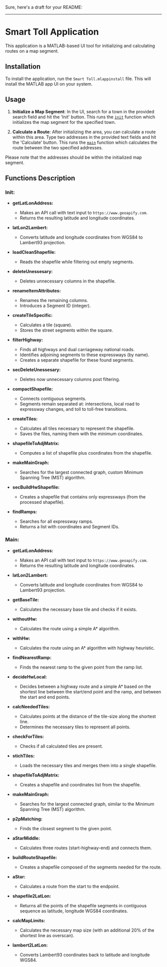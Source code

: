 Sure, here's a draft for your README:

---

# Smart Toll Application

This application is a MATLAB-based UI tool for initializing and calculating routes on a map segment.

## Installation

To install the application, run the `Smart Toll.mlappinstall` file. This will install the MATLAB app UI on your system.

## Usage

1. **Initialize a Map Segment**: In the UI, search for a town in the provided search field and hit the 'Init' button. This runs the [`init`](command:_github.copilot.openSymbolInFile?%5B%22init.m%22%2C%22init%22%5D "init.m") function which initializes the map segment for the specified town.

2. **Calculate a Route**: After initializing the area, you can calculate a route within this area. Type two addresses in the provided text fields and hit the 'Calculate' button. This runs the [`main`](command:_github.copilot.openSymbolInFile?%5B%22main.m%22%2C%22main%22%5D "main.m") function which calculates the route between the two specified addresses.

Please note that the addresses should be within the initialized map segment.


## Functions Description

### Init:

- **getLatLonAddress:**
  - Makes an API call with text input to `https://www.geoapify.com`.
  - Returns the resulting latitude and longitude coordinates.

- **latLon2Lambert:**
  - Converts latitude and longitude coordinates from WGS84 to Lambert93 projection.

- **loadCleanShapefile:**
  - Reads the shapefile while filtering out empty segments.

- **deleteUnessesary:**
  - Deletes unnecessary columns in the shapefile.

- **renameItemAttributes:**
  - Renames the remaining columns.
  - Introduces a Segment ID (integer).

- **createTileSpecific:**
  - Calculates a tile (square).
  - Stores the street segments within the square.

- **filterHighway:**
  - Finds all highways and dual carriageway national roads.
  - Identifies adjoining segments to these expressways (by name).
  - Creates a separate shapefile for these found segments.

- **secDeleteUnessesary:**
  - Deletes now unnecessary columns post filtering.

- **compactShapefile:**
  - Connects contiguous segments.
  - Segments remain separated at: intersections, local road to expressway changes, and toll to toll-free transitions.

- **createTiles:**
  - Calculates all tiles necessary to represent the shapefile.
  - Saves the files, naming them with the minimum coordinates.

- **shapefileToAdjMatrix:**
  - Computes a list of shapefile plus coordinates from the shapefile.

- **makeMainGraph:**
  - Searches for the largest connected graph, custom Minimum Spanning Tree (MST) algorithm.

- **secBuildHwShapefile:**
  - Creates a shapefile that contains only expressways (from the processed shapefile).

- **findRamps:**
  - Searches for all expressway ramps.
  - Returns a list with coordinates and Segment IDs.

### Main:

- **getLatLonAddress:**
  - Makes an API call with text input to `https://www.geoapify.com`.
  - Returns the resulting latitude and longitude coordinates.

- **latLon2Lambert:**
  - Converts latitude and longitude coordinates from WGS84 to Lambert93 projection.

- **getBaseTile:**
  - Calculates the necessary base tile and checks if it exists.

- **withoutHw:**
  - Calculates the route using a simple A* algorithm.

- **withHw:**
  - Calculates the route using an A* algorithm with highway heuristic.

- **findNearestRamp:**
  - Finds the nearest ramp to the given point from the ramp list.

- **decideHwLocal:**
  - Decides between a highway route and a simple A* based on the shortest line between the start/end point and the ramp, and between the start and end points.

- **calcNeededTiles:**
  - Calculates points at the distance of the tile-size along the shortest line.
  - Determines the necessary tiles to represent all points.

- **checkForTiles:**
  - Checks if all calculated tiles are present.

- **stichTiles:**
  - Loads the necessary tiles and merges them into a single shapefile.

- **shapefileToAdjMatrix:**
  - Creates a shapefile and coordinates list from the shapefile.

- **makeMainGraph:**
  - Searches for the largest connected graph, similar to the Minimum Spanning Tree (MST) algorithm.

- **p2pMatching:**
  - Finds the closest segment to the given point.
  
- **aStarMiddle:**
  - Calculates three routes (start-highway-end) and connects them.

- **buildRouteShapefile:**
  - Creates a shapefile composed of the segments needed for the route.

- **aStar:**
  - Calculates a route from the start to the endpoint.

- **shapefile2LatLon:**
  - Returns all the points of the shapefile segments in contiguous sequence as latitude, longitude WGS84 coordinates.

- **calcMapLimits:**
  - Calculates the necessary map size (with an additional 20% of the shortest line as overscan).

- **lambert2LatLon:**
  - Converts Lambert93 coordinates back to latitude and longitude WGS84.